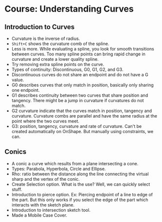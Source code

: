 # Course: Understanding Curves
## Introduction to Curves
- Curvature is the inverse of radius.
- `Shift+C` shows the curvature comb of the spline.
- Less is more. While evaluating a spline, you look for smooth transitions between curves. Too many spline points can bring rapid change in curvature and create a lower quality spline.
- Try removing extra spline points on the curve.
- Types of continuity: Discontinuous, G0, G1, G2, and G3.
- Discontinuous curves do not share an endpoint and do not have a G value.
- G0 describes curves that only match in position, basically only sharing one endpoint.
- G1 describes continuity between two curves that share position and tangency. There might be a jump in curvature if curvatures do not match.
- G2 curvature indicate that the curves match in position, tangency and curvature. Curvature combs are parallel and have the same radius at the point where the two curves meet.
- G3: position, tangency, curvature and rate of curvature. Can't be created automatically on OnShape. But manually using constraints, we can.

## Conics
- A conic a curve which results from a plane intersecting a cone.
- Types: Parabola, Hyperbola, Circle and Ellipse.
- Rho: ratio between the distance along the line connecting the virtual sharp and the vertex of the conic.
- Create Selection option. What is the use? Well, we can quickly select stuff.
- Introduction to pierce option. Ex: Piercing endpoint of a line to edge of the part. But this only works if you select the edge of the part which interacts with the sketch plane.
- Introduction to intersection sketch tool.
- Made a Mobile Case Cover.
